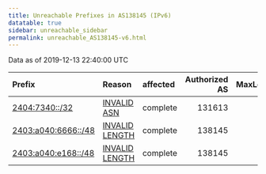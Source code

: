 ```yaml
---
title: Unreachable Prefixes in AS138145 (IPv6)
datatable: true
sidebar: unreachable_sidebar
permalink: unreachable_AS138145-v6.html
---
```


Data as of 2019-12-13 22:40:00 UTC


<div class="datatable-begin"></div>

| Prefix                                                           | Reason                                                                                                         | affected   |   Authorized AS |   MaxLength | Anchor                                       |   unreachable /48s |
|:-----------------------------------------------------------------|:---------------------------------------------------------------------------------------------------------------|:-----------|----------------:|------------:|:---------------------------------------------|-------------------:|
| [2404:7340::/32](https://stat.ripe.net/2404:7340::/32)           | [INVALID ASN](https://rpki-validator.ripe.net/announcement-preview?asn=AS138145&prefix=2404:7340::/32)         | complete   |          131613 |          48 | [APNIC](unreachable_APNIC_RPKI_Root-v6.html) |              65536 |
| [2403:a040:6666::/48](https://stat.ripe.net/2403:a040:6666::/48) | [INVALID LENGTH](https://rpki-validator.ripe.net/announcement-preview?asn=AS138145&prefix=2403:a040:6666::/48) | complete   |          138145 |          32 | [APNIC](unreachable_APNIC_RPKI_Root-v6.html) |                  1 |
| [2403:a040:e168::/48](https://stat.ripe.net/2403:a040:e168::/48) | [INVALID LENGTH](https://rpki-validator.ripe.net/announcement-preview?asn=AS138145&prefix=2403:a040:e168::/48) | complete   |          138145 |          32 | [APNIC](unreachable_APNIC_RPKI_Root-v6.html) |                  1 |

<div class="datatable-end"></div>